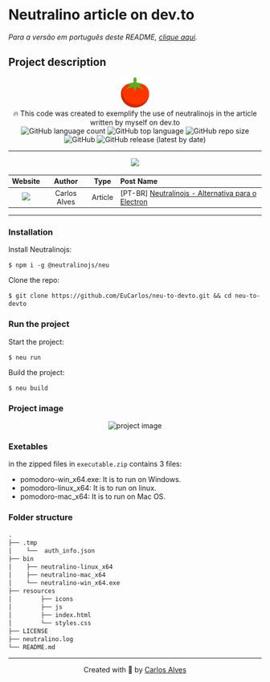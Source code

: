 # Neutralino article on dev.to
_Para a versão em português deste README, [clique aqui](/locales/pt_BR/README.md)._
## Project description

<p align="center">
<img src="./resources/icons/medium.png" width="60px"><br>
🔥 This code was created to exemplify the use of neutralinojs in the article written by myself on dev.to <br>
<img alt="GitHub language count" src="https://img.shields.io/github/languages/count/EuCarlos/neu-to-devto?style=flat-square">
<img alt="GitHub top language" src="https://img.shields.io/github/languages/top/EuCarlos/neu-to-devto?color=orange&style=flat-square">
<img alt="GitHub repo size" src="https://img.shields.io/github/repo-size/EuCarlos/neu-to-devto?color=yellow&style=flat-square">
<img alt="GitHub" src="https://img.shields.io/github/license/EuCarlos/neu-to-devto?style=flat-square">
<img alt="GitHub release (latest by date)" src="https://img.shields.io/github/v/release/EuCarlos/neu-to-devto?style=flat-square">
</p>
<hr>

<p align="center">
<img src="https://res.cloudinary.com/practicaldev/image/fetch/s--UJuQndXW--/c_imagga_scale,f_auto,fl_progressive,h_420,q_auto,w_1000/https://dev-to-uploads.s3.amazonaws.com/uploads/articles/brezyilhjkccaddkzt9t.png" width="800" />
</p>


| Website | Author | Type | Post Name |
| :-----: | :----: | :--: |:---- |
| <img src="https://img.shields.io/badge/dev.to-0A0A0A?style=for-the-badge&logo=devdotto&logoColor=white"/> | Carlos Alves | Article | [PT-BR] [Neutralinojs - Alternativa para o Electron](https://dev.to/eucarlos/neutralinojs-alternativa-para-o-electron-41g4) |

___
### Installation
Install Neutralinojs:

    $ npm i -g @neutralinojs/neu

Clone the repo:

    $ git clone https://github.com/EuCarlos/neu-to-devto.git && cd neu-to-devto

### Run the project

Start the project:

    $ neu run

Build the project:

    $ neu build

### Project image
<p align="center"><img src="https://res.cloudinary.com/practicaldev/image/fetch/s--Q_LXnIaC--/c_limit%2Cf_auto%2Cfl_progressive%2Cq_auto%2Cw_880/https://dev-to-uploads.s3.amazonaws.com/uploads/articles/xz471w4a60ry69p8092z.png" alt="project image"/></p>

### Exetables
in the zipped files in `executable.zip` contains 3 files:
- pomodoro-win_x64.exe: It is to run on Windows.
- pomodoro-linux_x64: It is to run on linux.
- pomodoro-mac_x64: It is to run on Mac OS.

### Folder structure
```
.
├── .tmp
│    └──  auth_info.json
├── bin
│    ├── neutralino-linux_x64
│    ├── neutralino-mac_x64
│    └── neutralino-win_x64.exe
├── resources
│        ├── icons
│        ├── js
│        ├── index.html
│        └── styles.css
├── LICENSE
├── neutralino.log
└── README.md

```
___
<p align="center">
Created with 💜 by <a href="https://github.com/eucarlos/">Carlos Alves</a>
</p>